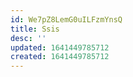 ```yaml
---
id: We7pZ8LemG0uILFzmYnsQ
title: Ssis
desc: ''
updated: 1641449785712
created: 1641449785712
---
```


